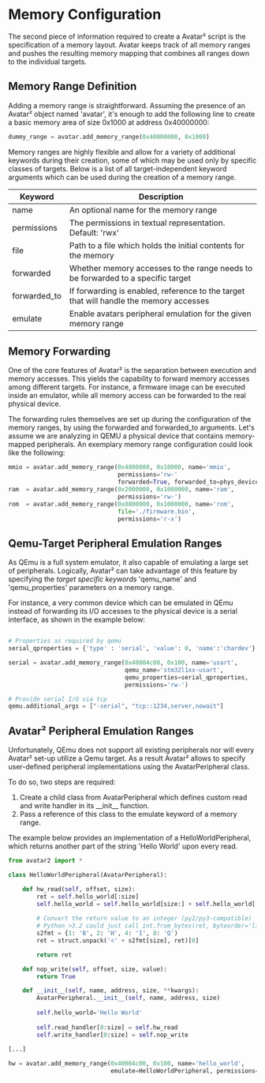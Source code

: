 # Memory Configuration

The second piece of information required to create a Avatar² script is the specification of
a memory layout. Avatar keeps track of all memory ranges and pushes the resulting
memory mapping that combines all ranges down to the individual targets.

## Memory Range Definition

Adding a memory range is straightforward. Assuming the presence of an Avatar²
object named 'avatar', it's enough to add the following line to create a basic
memory area of size 0x1000 at address 0x40000000:

```python
dummy_range = avatar.add_memory_range(0x40000000, 0x1000)
```

Memory ranges are highly flexible and allow for a variety of additional
keywords during their creation, some of which may be used only by 
specific classes of targets. Below is a list of all target-independent
keyword arguments which can be used during the creation of a memory range.

| Keyword      | Description                                                               |
|--------------|---------------------------------------------------------------------------|
| name         | An optional name for the memory range                                     |
| permissions  | The permissions in textual representation. Default: 'rwx'                 |
| file         | Path to a file which holds the initial contents for the memory            |
| forwarded    | Whether memory accesses to the range needs to be forwarded to a specific target |
| forwarded_to | If forwarding is enabled, reference to the target that will handle the memory accesses |
| emulate      | Enable avatars peripheral emulation for the given memory range            |

## Memory Forwarding

One of the core features of Avatar² is the separation between execution and 
memory accesses. This yields the capability to forward memory accesses
among different targets. For instance, a firmware image can be executed
inside an emulator, while all memory access can be forwarded to the real
physical device.

The forwarding rules themselves are set up during the configuration of the 
memory ranges, by using the forwarded and forwarded_to arguments.
Let's assume we are analyzing in QEMU a physical device that contains memory-mapped peripherals.
An exemplary memory range configuration could look like the following:

```python
mmio = avatar.add_memory_range(0x4000000, 0x10000, name='mmio',
                               permissions='rw-'
                               forwarded=True, forwarded_to=phys_device)
ram  = avatar.add_memory_range(0x2000000, 0x1000000, name='ram',
                               permissions='rw-')
rom  = avatar.add_memory_range(0x0800000, 0x1000000, name='rom',
                               file='./firmware.bin',
                               permissions='r-x')
```


## Qemu-Target Peripheral Emulation Ranges

As QEmu is a full system emulator, it also capable of emulating a large set of peripherals.
Logically, Avatar² can take advantage of this feature 
by specifying the _target specific keywords_
'qemu\_name' and 'qemu\_properties' parameters on a memory range.

For instance, a very common device which can be emulated in QEmu
instead of forwarding its I/O accesses to the physical device is a serial
interface, as shown in the example below:

```python

# Properties as required by qemu
serial_qproperties = {'type' : 'serial', 'value': 0, 'name':'chardev'}

serial = avatar.add_memory_range(0x40004c00, 0x100, name='usart',
                                 qemu_name='stm32l1xx-usart',
                                 qemu_properties=serial_qproperties, 
                                 permissions='rw-')

# Provide serial I/O via tcp
qemu.additional_args = ["-serial", "tcp::1234,server,nowait"]
```

## Avatar² Peripheral Emulation Ranges

Unfortunately, QEmu does not support all existing peripherals nor will every 
Avatar² set-up utilize a Qemu target.
As a result Avatar² allows to specify user-defined peripheral implementations
using the AvatarPeripheral class.

To do so, two steps are required:

1. Create a child class from AvatarPeripheral which defines custom read and
write handler in its \_\_init\_\_ function.
2. Pass a reference of this class to the emulate keyword of a memory range.

The example below provides an implementation of a HelloWorldPeripheral, which
returns another part of the string 'Hello World' upon every read.

```python
from avatar2 import *

class HelloWorldPeripheral(AvatarPeripheral):

    def hw_read(self, offset, size):         
        ret = self.hello_world[:size]
        self.hello_world = self.hello_world[size:] + self.hello_world[:size]
        
        # Convert the return value to an integer (py2/py3-compatible)
        # Python >3.2 could just call int.from_bytes(ret, byteorder='little')
        s2fmt = {1: 'B', 2: 'H', 4: 'I', 8: 'Q')
        ret = struct.unpack('<' + s2fmt[size], ret)[0]

        return ret

    def nop_write(self, offset, size, value):
        return True    

    def __init__(self, name, address, size, **kwargs):
        AvatarPeripheral.__init__(self, name, address, size)
        
        self.hello_world='Hello World'
        
        self.read_handler[0:size] = self.hw_read 
        self.write_handler[0:size] = self.nop_write
        
[...]        

hw = avatar.add_memory_range(0x40004c00, 0x100, name='hello_world',
                             emulate=HelloWorldPeripheral, permissions='rw-')        
```
